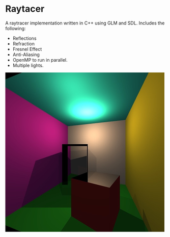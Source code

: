 # Raytacer
A raytracer implementation written in C++ using GLM and SDL. 
Includes the following:
* Reflections
* Refraction
* Fresnel Effect
* Anti-Aliasing
* OpenMP to run in parallel.
* Multiple lights.

![Screenshot](screenshot.jpg?raw=true "Screenshot")
